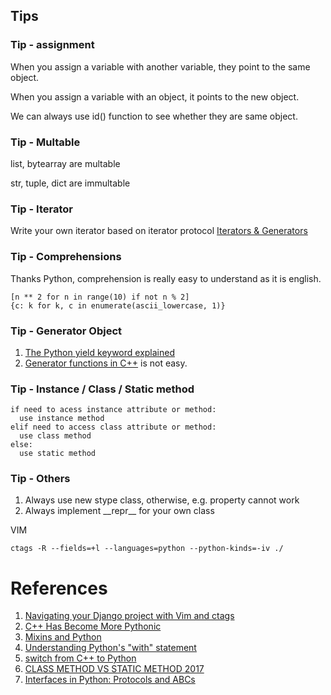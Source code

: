 ## Tips
### Tip - assignment
When you assign a variable with another variable, they point to the same object.

When you assign a variable with an object, it points to the new object.

We can always use id() function to see whether they are same object.

### Tip - Multable
list, bytearray are multable

str, tuple, dict are immultable

### Tip - Iterator
Write your own iterator based on iterator protocol
[Iterators & Generators](https://anandology.com/python-practice-book/iterators.html)

### Tip - Comprehensions
Thanks Python, comprehension is really easy to understand as it is english.
```
[n ** 2 for n in range(10) if not n % 2]
{c: k for k, c in enumerate(ascii_lowercase, 1)}
```

### Tip - Generator Object
1. [The Python yield keyword explained](https://pythontips.com/2013/09/29/the-python-yield-keyword-explained/)
2. [Generator functions in C++](https://paoloseverini.wordpress.com/2014/06/09/generator-functions-in-c/) is not easy.

### Tip - Instance / Class / Static method
```
if need to acess instance attribute or method:
  use instance method
elif need to access class attribute or method:
  use class method
else:
  use static method
```

### Tip - Others
1. Always use new stype class, otherwise, e.g. property cannot work
2. Always implement \_\_repr\_\_ for your own class

VIM
```
ctags -R --fields=+l --languages=python --python-kinds=-iv ./
```

# References
1. [Navigating your Django project with Vim and ctags](https://www.fusionbox.com/blog/detail/navigating-your-django-project-with-vim-and-ctags/590/)
2. [C++ Has Become More Pythonic](http://preshing.com/20141202/cpp-has-become-more-pythonic/)
3. [Mixins and Python](https://www.ianlewis.org/en/mixins-and-python)
4. [Understanding Python's "with" statement](http://effbot.org/zone/python-with-statement.htm)
5. [switch from C++ to Python](https://www.quora.com/How-does-one-make-the-switch-from-C++-to-Python-I-am-most-comfortable-with-C++-and-have-been-using-it-to-do-most-of-my-programming-I-find-that-it-is-very-time-consuming-and-Python-gets-things-done-fast-What-is-the-best-way-to-make-the-switch)
6. [CLASS METHOD VS STATIC METHOD 2017](http://www.bogotobogo.com/python/python_differences_between_static_method_and_class_method_instance_method.php)
7. [Interfaces in Python: Protocols and ABCs](http://masnun.rocks/2017/04/15/interfaces-in-python-protocols-and-abcs/)
